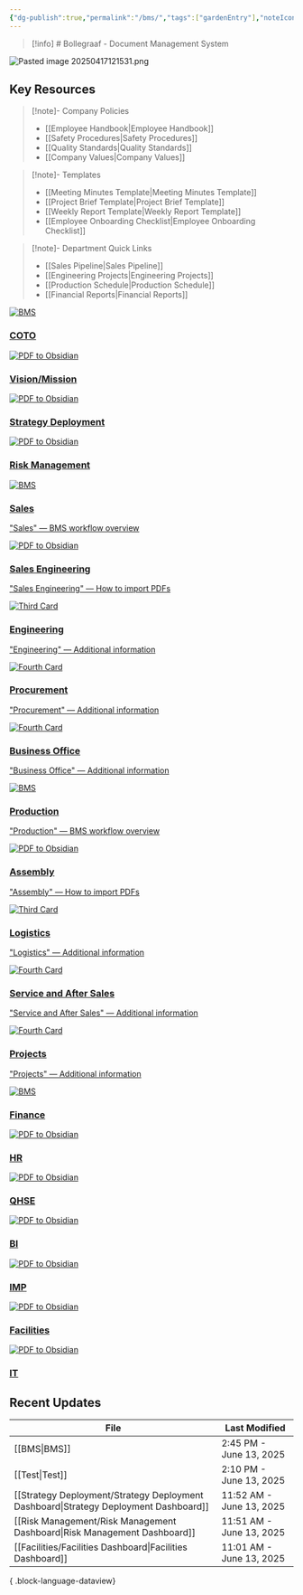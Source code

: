 ```yaml
---
{"dg-publish":true,"permalink":"/bms/","tags":["gardenEntry"],"noteIcon":"1"}
---
```



> [!info] # Bollegraaf - Document Management System

![Pasted image 20250417121531.png](/img/user/attachments/Pasted%20image%2020250417121531.png)


## Key Resources

> [!note]- Company Policies
> 
> - [[Employee Handbook\|Employee Handbook]]
> - [[Safety Procedures\|Safety Procedures]]
> - [[Quality Standards\|Quality Standards]]
> - [[Company Values\|Company Values]]

> [!note]- Templates
> 
> - [[Meeting Minutes Template\|Meeting Minutes Template]]
> - [[Project Brief Template\|Project Brief Template]]
> - [[Weekly Report Template\|Weekly Report Template]]
> - [[Employee Onboarding Checklist\|Employee Onboarding Checklist]]

> [!note]- Department Quick Links
> 
> - [[Sales Pipeline\|Sales Pipeline]]
> - [[Engineering Projects\|Engineering Projects]]
> - [[Production Schedule\|Production Schedule]]
> - [[Financial Reports\|Financial Reports]]
<div class="flashcard-grid grid-4">
  <div class="flashcard theme-cyan">
    <a href="/COTO/COTO-Dashboard">
      <div class="flashcard-image">
        <img src="/img/OfficeBollegraaf.png" alt="BMS">
      </div>
      <div class="flashcard-content">
        <h3>COTO</h3>
        <p></p>
      </div>
    </a>
  </div>
  
  <div class="flashcard theme-cyan">
    <a href="/Vision-Mission/Vision-Mission">
      <div class="flashcard-image">
        <img src="/img/OfficeBollegraaf.png" alt="PDF to Obsidian">
      </div>
      <div class="flashcard-content">
        <h3>Vision/Mission</h3>
        <p></p>
      </div>
    </a>
  </div>
  
  <div class="flashcard theme-cyan">
    <a href="/Strategy-Deployment/Strategy-Deployment-Dashboard">
      <div class="flashcard-image">
        <img src="/img/OfficeBollegraaf.png" alt="PDF to Obsidian">
      </div>
      <div class="flashcard-content">
        <h3>Strategy Deployment</h3>
        <p></p>
      </div>
    </a>
  </div>
  
  <div class="flashcard theme-cyan">
    <a href="/Risk-Management/Risk-Management-Dashboard">
      <div class="flashcard-image">
        <img src="/img/OfficeBollegraaf.png" alt="PDF to Obsidian">
      </div>
      <div class="flashcard-content">
        <h3>Risk Management</h3>
        <p></p>
      </div>
    </a>
  </div>
</div>


<div class="flashcard-grid grid-10">
  <div class="flashcard theme-orange">
    <a href="/Sales/Sales-Dashboard">
      <div class="flashcard-image">
        <img 
        src="/img/OfficeBollegraaf.png" 
        alt="BMS">
      </div>
      <div class="flashcard-content">
        <h3>Sales</h3>
        <p>"Sales" — BMS workflow overview</p>
      </div>
    </a>
  </div>
  <div class="flashcard theme-orange">
    <a href="/Sales-Engineering/Sales-Engineering-Dashboard">
      <div class="flashcard-image">
        <img src="/img/BRS_Shield.png" alt="PDF to Obsidian">
      </div>
      <div class="flashcard-content">
        <h3>Sales Engineering</h3>
        <p>"Sales Engineering" — How to import PDFs</p>
      </div>
    </a>
  </div>
  <div class="flashcard theme-orange">
    <a href="/Engineering/Engineering-Dashboard">
      <div class="flashcard-image">
        <img src="/img/Your-Third-Image.png" alt="Third Card">
      </div>
      <div class="flashcard-content">
        <h3>Engineering</h3>
        <p>"Engineering" — Additional information</p>
      </div>
    </a>
  </div>
  <div class="flashcard theme-orange">
      <a href="/Procurement/Procurement-Dashboard">
      <div class="flashcard-image">
        <img src="/img/Your-Fourth-Image.png" alt="Fourth Card">
      </div>
      <div class="flashcard-content">
        <h3>Procurement</h3>
        <p>"Procurement" — Additional information</p>
      </div>
    </a>
  </div>
    <div class="flashcard theme-orange">
    <a href="/Business-Office/Business-Office-Dashboard">
      <div class="flashcard-image">
        <img src="/img/Your-Fourth-Image.png" alt="Fourth Card">
      </div>
      <div class="flashcard-content">
        <h3>Business Office</h3>
        <p>"Business Office" — Additional information</p>
      </div>
    </a>
  </div>
  <div class="flashcard theme-orange">
    <a href="/Production/Production-Dashboard">
      <div class="flashcard-image">
        <img 
        src="/img/OfficeBollegraaf.png" 
        alt="BMS">
      </div>
      <div class="flashcard-content">
        <h3>Production</h3>
        <p>"Production" — BMS workflow overview</p>
      </div>
    </a>
  </div>
  <div class="flashcard theme-orange">
    <a href="/Assembly/Assembly-Dashboard">
      <div class="flashcard-image">
        <img src="/img/BRS_Shield.png" alt="PDF to Obsidian">
      </div>
      <div class="flashcard-content">
        <h3>Assembly</h3>
        <p>"Assembly" — How to import PDFs</p>
      </div>
    </a>
  </div>
  <div class="flashcard theme-orange">
    <a href="/Logistics/Logistics-Dashboard">
      <div class="flashcard-image">
        <img src="/img/Your-Third-Image.png" alt="Third Card">
      </div>
      <div class="flashcard-content">
        <h3>Logistics</h3>
        <p>"Logistics" — Additional information</p>
      </div>
    </a>
  </div>
  <div class="flashcard theme-orange">
    <a href="/Service-and-After-Sales/Service-and-After-Sales-Dashboard">
      <div class="flashcard-image">
        <img src="/img/Your-Fourth-Image.png" alt="Fourth Card">
      </div>
      <div class="flashcard-content">
        <h3>Service and After Sales</h3>
        <p>"Service and After Sales" — Additional information</p>
      </div>
    </a>
  </div>
    <div class="flashcard theme-orange">
    <a href="/Projects/Projects-Dashboard">
      <div class="flashcard-image">
        <img src="/img/Your-Fourth-Image.png" alt="Fourth Card">
      </div>
      <div class="flashcard-content">
        <h3>Projects</h3>
        <p>"Projects" — Additional information</p>
      </div>
    </a>
  </div>
</div>


<div class="flashcard-grid grid-7">
  <div class="flashcard theme-red">
    <a href="/Finance/Finance-Dashboard">
      <div class="flashcard-image">
        <img src="/img/OfficeBollegraaf.png" alt="BMS">
      </div>
      <div class="flashcard-content">
        <h3>Finance</h3>
        <p></p>
      </div>
    </a>
  </div>
  
  <div class="flashcard theme-red">
    <a href="/HR/HR-Dashboard">
      <div class="flashcard-image">
        <img src="/img/OfficeBollegraaf.png" alt="PDF to Obsidian">
      </div>
      <div class="flashcard-content">
        <h3>HR</h3>
        <p></p>
      </div>
    </a>
  </div>
  
  <div class="flashcard theme-red">
    <a href="/QHSE/QHSE-Dashboard">
      <div class="flashcard-image">
        <img src="/img/OfficeBollegraaf.png" alt="PDF to Obsidian">
      </div>
      <div class="flashcard-content">
        <h3>QHSE</h3>
        <p></p>
      </div>
    </a>
  </div>
  
  <div class="flashcard theme-red">
    <a href="/BI/BI-Dashboard">
      <div class="flashcard-image">
        <img src="/img/OfficeBollegraaf.png" alt="PDF to Obsidian">
      </div>
      <div class="flashcard-content">
        <h3>BI</h3>
        <p></p>
      </div>
    </a>
  </div>
    <div class="flashcard theme-red">
    <a href="/IMP/IMP-Dashboard">
      <div class="flashcard-image">
        <img src="/img/OfficeBollegraaf.png" alt="PDF to Obsidian">
      </div>
      <div class="flashcard-content">
        <h3>IMP</h3>
        <p></p>
      </div>
    </a>
  </div>
    <div class="flashcard theme-red">
    <a href="/Facilities/Facilities-Dashboard">
      <div class="flashcard-image">
        <img src="/img/OfficeBollegraaf.png" alt="PDF to Obsidian">
      </div>
      <div class="flashcard-content">
        <h3>Facilities</h3>
        <p></p>
      </div>
    </a>
  </div>
    <div class="flashcard theme-red">
    <a href="/IT/IT-Dashboard">
      <div class="flashcard-image">
        <img src="/img/OfficeBollegraaf.png" alt="PDF to Obsidian">
      </div>
      <div class="flashcard-content">
        <h3>IT</h3>
        <p></p>
      </div>
    </a>
  </div>
</div>

## Recent Updates
| File                                                                                    | Last Modified            |
| --------------------------------------------------------------------------------------- | ------------------------ |
| [[BMS\|BMS]]                                                                         | 2:45 PM - June 13, 2025  |
| [[Test\|Test]]                                                                       | 2:10 PM - June 13, 2025  |
| [[Strategy Deployment/Strategy Deployment Dashboard\|Strategy Deployment Dashboard]] | 11:52 AM - June 13, 2025 |
| [[Risk Management/Risk Management Dashboard\|Risk Management Dashboard]]             | 11:51 AM - June 13, 2025 |
| [[Facilities/Facilities Dashboard\|Facilities Dashboard]]                            | 11:01 AM - June 13, 2025 |

{ .block-language-dataview}



